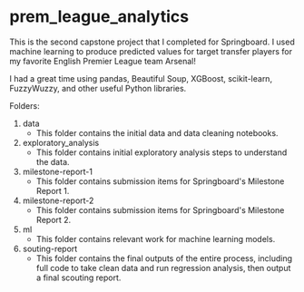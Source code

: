 # prem_league_analytics

This is the second capstone project that I completed for Springboard.
I used machine learning to produce predicted values for target transfer players for my favorite English Premier League team Arsenal!

I had a great time using pandas, Beautiful Soup, XGBoost, scikit-learn, FuzzyWuzzy, and other useful Python libraries.

Folders:
1. data
    - This folder contains the initial data and data cleaning notebooks.
2. exploratory_analysis
    - This folder contains initial exploratory analysis steps to understand the data.
3. milestone-report-1
    - This folder contains submission items for Springboard's Milestone Report 1.
4. milestone-report-2
    - This folder contains submission items for Springboard's Milestone Report 2.
5. ml
    - This folder contains relevant work for machine learning models.
6. souting-report
    - This folder contains the final outputs of the entire process, including full code to take clean data and run regression analysis, then output a final scouting report.